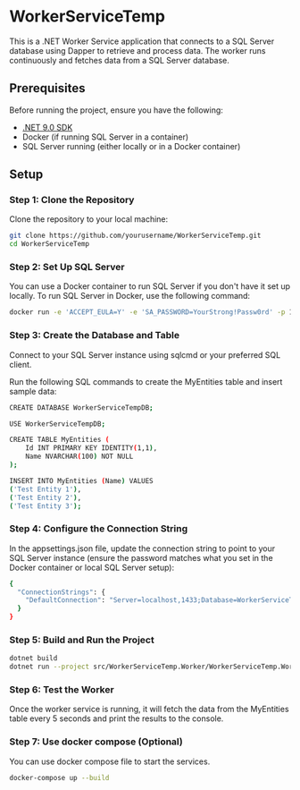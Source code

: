 # WorkerServiceTemp

This is a .NET Worker Service application that connects to a SQL Server database using Dapper to retrieve and process data. The worker runs continuously and fetches data from a SQL Server database.

## Prerequisites

Before running the project, ensure you have the following:

- [.NET 9.0 SDK](https://dotnet.microsoft.com/download/dotnet/9.0)
- Docker (if running SQL Server in a container)
- SQL Server running (either locally or in a Docker container)

## Setup

### Step 1: Clone the Repository

Clone the repository to your local machine:

```bash
git clone https://github.com/yourusername/WorkerServiceTemp.git
cd WorkerServiceTemp
```

### Step 2: Set Up SQL Server

You can use a Docker container to run SQL Server if you don't have it set up locally. To run SQL Server in Docker, use the following command:

```bash
docker run -e 'ACCEPT_EULA=Y' -e 'SA_PASSWORD=YourStrong!Passw0rd' -p 1433:1433 --name sqlserver -d mcr.microsoft.com/mssql/server
```

### Step 3: Create the Database and Table

Connect to your SQL Server instance using sqlcmd or your preferred SQL client.

Run the following SQL commands to create the MyEntities table and insert sample data:

```bash
CREATE DATABASE WorkerServiceTempDB;

USE WorkerServiceTempDB;

CREATE TABLE MyEntities (
    Id INT PRIMARY KEY IDENTITY(1,1),
    Name NVARCHAR(100) NOT NULL
);

INSERT INTO MyEntities (Name) VALUES
('Test Entity 1'),
('Test Entity 2'),
('Test Entity 3');
```

### Step 4: Configure the Connection String

In the appsettings.json file, update the connection string to point to your SQL Server instance (ensure the password matches what you set in the Docker container or local SQL Server setup):

```bash
{
  "ConnectionStrings": {
    "DefaultConnection": "Server=localhost,1433;Database=WorkerServiceTempDB;User Id=sa;Password=YourStrong!Passw0rd;TrustServerCertificate=True;"
  }
}
```


### Step 5: Build and Run the Project

```bash
dotnet build
dotnet run --project src/WorkerServiceTemp.Worker/WorkerServiceTemp.Worker.csproj
```

### Step 6: Test the Worker

Once the worker service is running, it will fetch the data from the MyEntities table every 5 seconds and print the results to the console.

### Step 7: Use docker compose (Optional)

You can use docker compose file to start the services.

```bash
docker-compose up --build
```